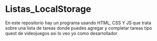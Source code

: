 # Listas_LocalStorage
En este repositorio hay un programa usando HTML, CSS Y JS
que trata sobre una lista de tareas donde puedes agregar y 
completar tareas tipo quest de videojuegos asi lo veo yo 
como desarrollador
